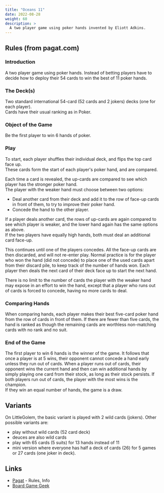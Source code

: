 ```yaml
---
title: "Oceans 11"
date: 2022-08-28
weight: 60
description: >
  A two player game using poker hands invented by Eliott Adkins.
---
```

## Rules (from pagat.com)

### Introduction
A two player game using poker hands. 
Instead of betting players have to decide how to deploy their 54 cards to win the best of 11 poker hands.

### The Deck(s)
Two standard international 54-card (52 cards and 2 jokers) decks (one for each player).  
Cards have their usual ranking as in Poker.

### Object of the Game
Be the first player to win 6 hands of poker.

### Play
To start, each player shuffles their individual deck, and flips the top card face up.  
These cards form the start of each player's poker hand, and are compared.

Each time a card is revealed, the up-cards are compared to see which player has the stronger poker hand.  
The player with the weaker hand must choose between two options:

- Deal another card from their deck and add it to the row of face-up cards in front of them, to try to improve their poker hand.
- Concede the hand to the other player.
  
If a player deals another card, the rows of up-cards are again compared to see which player is weaker, and the lower hand again has the same options as above.  
If the two players have equally high hands, both must deal an additional card face-up.

This continues until one of the players concedes. 
All the face-up cards are then discarded, and will not re-enter play. 
Normal practice is for the player who won the hand (did not concede) to place one of the used cards apart from their discard pile, to keep track of the number of hands won. 
Each player then deals the next card of their deck face up to start the next hand.

There is no limit to the number of cards the player with the weaker hand may expose in an effort to win the hand, except that a player who runs out of cards is forced to concede, having no more cards to deal.

### Comparing Hands
When comparing hands, each player makes their best five-card poker hand from the row of cards in front of them. 
If there are fewer than five cards, the hand is ranked as though the remaining cards are worthless non-matching cards with no rank and no suit.

### End of the Game
The first player to win 6 hands is the winner of the game. 
It follows that once a player is at 5 wins, their opponent cannot concede a hand early unless they run out of cards. When a player runs out of cards, their opponent wins the current hand and then can win additional hands by simply playing one card from their stock, as long as their stock persists.  If both players run out of cards, the player with the most wins is the champion.  
If they win an equal number of hands, the game is a draw.

## Variants

On LittleGolem, the basic variant is played with 2 wild cards (jokers). Other possible variants are:
- play without wild cards (52 card deck)
- deuces are also wild cards
- play with 65 cards (5 suits) for 13 hands instead of 11
- mini version where everyone has half a deck of cards (26) for 5 games or 27 cards (one joker in deck).

## Links

- [Pagat](https://www.pagat.com/invented/oceans11.html) - Rules, Info
- [Board Game Geek](https://boardgamegeek.com/boardgame/348352/oceans-eleven)
  